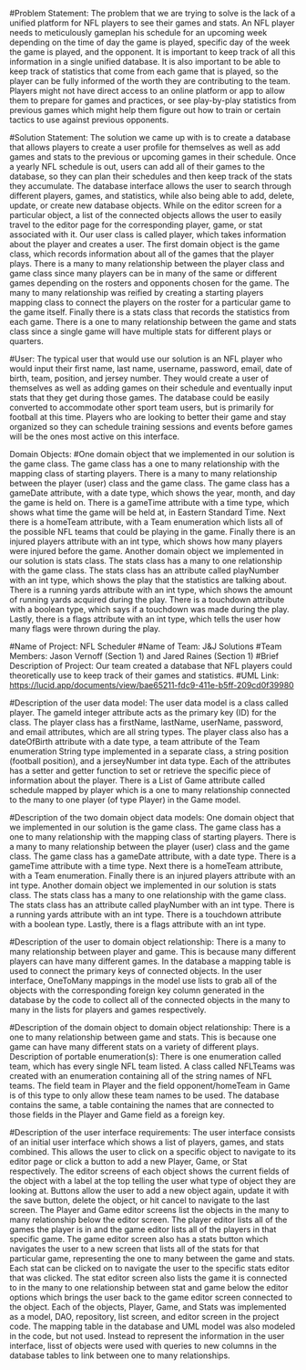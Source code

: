 #Problem Statement: 
The problem that we are trying to solve is the lack of a unified platform for NFL players to see their games and stats. An NFL player needs to meticulously gameplan his schedule for an upcoming week depending on the time of day the game is played, specific day of the week the game is played, and the opponent. It is important to keep track of all this information in a single unified database. It is also important to be able to keep track of statistics that come from each game that is played, so the player can be fully informed of the worth they are contributing to the team. Players might not have direct access to an online platform or app to allow them to prepare for games and practices, or see play-by-play statistics from previous games which might help them figure out how to train or certain tactics to use against previous opponents.

#Solution Statement: 
The solution we came up with is to create a database that allows players to create a user profile for themselves as well as add games and stats to the previous or upcoming games in their schedule. Once a yearly NFL schedule is out, users can add all of their games to the database, so they can plan their schedules and then keep track of the stats they accumulate. The database interface allows the user to search through different players, games, and statistics, while also being able to add, delete, update, or create new database objects. While on the editor screen for a particular object, a list of the connected objects allows the user to easily travel to the editor page for the corresponding player, game, or stat associated with it. Our user class is called player, which takes information about the player and creates a user. The first domain object is the game class, which records information about all of the games that the player plays. There is a many to many relationship between the player class and game class since many players can be in many of the same or different games depending on the rosters and opponents chosen for the game. The many to many relationship was reified by creating a starting players mapping class to connect the players on the roster for a particular game to the game itself. Finally there is a stats class that records the statistics from each game. There is a one to many relationship between the game and stats class since a single game will have multiple stats for different plays or quarters.

#User: 
The typical user that would use our solution is an NFL player who would input their first name, last name, username, password, email, date of birth, team, position, and jersey number. They would create a user of themselves as well as adding games on their schedule and eventually input stats that they get during those games. The database could be easily converted to accommodate other sport team users, but is primarily for football at this time. Players who are looking to better their game and stay organized so they can schedule training sessions and events before games will be the ones most active on this interface. 

Domain Objects: 
#One domain object that we implemented in our solution is the game class. The game class has a one to many relationship with the mapping class of starting players. There is a many to many relationship between the player (user) class and the game class. The game class has a gameDate attribute, with a date type, which shows the year, month, and day the game is held on. There is a gameTime attribute with a time type, which shows what time the game will be held at, in Eastern Standard Time. Next there is a homeTeam attribute, with a Team enumeration which lists all of the possible NFL teams that could be playing in the game. Finally there is an injured players attribute with an int type, which shows how many players were injured before the game. Another domain object we implemented in our solution is stats class. The stats class has a many to one relationship with the game class. The stats class has an attribute called playNumber with an int type, which shows the play that the statistics are talking about. There is a running yards attribute with an int type, which shows the amount of running yards acquired during the play. There is a touchdown attribute with a boolean type, which says if a touchdown was made during the play. Lastly, there is a flags attribute with an int type, which tells the user how many flags were thrown during the play. 

#Name of Project: 
NFL Scheduler
#Name of Team: 
J&J Solutions
#Team Members:
 Jason Vernoff (Section 1) and Jared Raines (Section 1)
#Brief Description of Project: 
Our team created a database that NFL players could theoretically use to keep track of their games and statistics. 
#UML Link: 
https://lucid.app/documents/view/bae65211-fdc9-411e-b5ff-209cd0f39980



#Description of the user data model: 
The user data model is a class called player. The gameId integer attribute acts as the primary key (ID) for the class. The player class has a firstName, lastName, userName, password, and email attributes, which are all string types. The player class also has a dateOfBirth attribute with a date type, a team attribute of the Team enumeration String type implemented in a separate class, a string position (football position), and a jerseyNumber int data type. Each of the attributes has a setter and getter function to set or retrieve the specific piece of information about the player. There is a List of Game attribute called schedule mapped by player which is a one to many relationship connected to the many to one player (of type Player) in the Game model.

#Description of the two domain object data models: 
One domain object that we implemented in our solution is the game class. The game class has a one to many relationship with the mapping class of starting players. There is a many to many relationship between the player (user) class and the game class. The game class has a gameDate attribute, with a date type. There is a gameTime attribute with a time type. Next there is a homeTeam attribute, with a Team enumeration. Finally there is an injured players attribute with an int type. Another domain object we implemented in our solution is stats class. The stats class has a many to one relationship with the game class. The stats class has an attribute called playNumber with an int type. There is a running yards attribute with an int type. There is a touchdown attribute with a boolean type. Lastly, there is a flags attribute with an int type. 

#Description of the user to domain object relationship: 
There is a many to many relationship between player and game. This is because many different players can have many different games. In the database a mapping table is used to connect the primary keys of connected objects. In the user interface, OneToMany mappings in the model use lists to grab all of the objects with the corresponding foreign key column generated in the database by the code to collect all of the connected objects in the many to many in the lists for players and games respectively.

#Description of the domain object to domain object relationship: 
There is a one to many relationship between game and stats. This is because one game can have many different stats on a variety of different plays. 
Description of portable enumeration(s): 
There is one enumeration called team, which has every single NFL team listed. A class called NFLTeams was created with an enumeration containing all of the string names of NFL teams. The field team in Player and the field opponent/homeTeam in Game is of this type to only allow these team names to be used. The database contains the same, a table containing the names that are connected to those fields in the Player and Game field as a foreign key.

#Description of the user interface requirements: 
	The user interface consists of an initial user interface which shows a list of players, games, and stats combined. This allows the user to click on a specific object to navigate to its editor page or click a button to add a new Player, Game, or Stat respectively. The editor screens of each object shows the current fields of the object with a label at the top telling the user what type of object they are looking at. Buttons allow the user to add a new object again, update it with the save button, delete the object, or hit cancel to navigate to the last screen. The Player and Game editor screens list the objects in the many to many relationship below the editor screen. The player editor lists all of the games the player is in and the game editor lists all of the players in that specific game. The game editor screen also has a stats button which navigates the user to a new screen that lists all of the stats for that particular game, representing the one to many between the game and stats. Each stat can be clicked on to navigate the user to the specific stats editor that was clicked. The stat editor screen also lists the game it is connected to in the many to one relationship between stat and game below the editor options which brings the user back to the game editor screen connected to the object. Each of the objects, Player, Game, and Stats was implemented as a model, DAO, repository, list screen, and editor screen in the project code. The mapping table in the database and UML model was also modeled in the code, but not used. Instead to represent the information in the user interface, lisst of objects were used with queries to new columns in the database tables to link between one to many relationships. 
